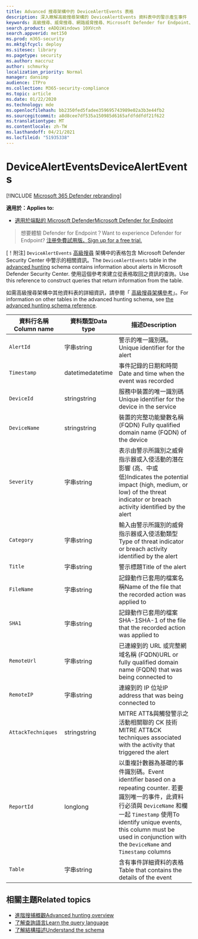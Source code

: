 ```yaml
---
title: Advanced 搜尋架構中的 DeviceAlertEvents 表格
description: 深入瞭解高級搜尋架構的 DeviceAlertEvents 資料表中的警示產生事件
keywords: 高級搜尋、威脅搜尋、網路威脅搜尋、Microsoft Defender for Endpoint、search、query、遙測、schema reference、kusto、table、column、data type、description、DeviceAlertEvents、警示、嚴重性、類別
search.product: eADQiWindows 10XVcnh
search.appverid: met150
ms.prod: m365-security
ms.mktglfcycl: deploy
ms.sitesec: library
ms.pagetype: security
ms.author: maccruz
author: schmurky
localization_priority: Normal
manager: dansimp
audience: ITPro
ms.collection: M365-security-compliance
ms.topic: article
ms.date: 01/22/2020
ms.technology: mde
ms.openlocfilehash: bb2350fed5fadee359695743989e02a3b3e44fb2
ms.sourcegitcommit: a8d8cee7df535a150985d6165afdfddfdf21f622
ms.translationtype: MT
ms.contentlocale: zh-TW
ms.lasthandoff: 04/21/2021
ms.locfileid: "51935338"
---
```

# <a name="devicealertevents"></a><span data-ttu-id="6216c-104">DeviceAlertEvents</span><span class="sxs-lookup"><span data-stu-id="6216c-104">DeviceAlertEvents</span></span>

[!INCLUDE [Microsoft 365 Defender rebranding](../../includes/microsoft-defender.md)]

<span data-ttu-id="6216c-105">**適用於：**</span><span class="sxs-lookup"><span data-stu-id="6216c-105">**Applies to:**</span></span>
- [<span data-ttu-id="6216c-106">適用於端點的 Microsoft Defender</span><span class="sxs-lookup"><span data-stu-id="6216c-106">Microsoft Defender for Endpoint</span></span>](https://go.microsoft.com/fwlink/p/?linkid=2154037)



><span data-ttu-id="6216c-107">想要體驗 Defender for Endpoint？</span><span class="sxs-lookup"><span data-stu-id="6216c-107">Want to experience Defender for Endpoint?</span></span> [<span data-ttu-id="6216c-108">注册免費試用版。</span><span class="sxs-lookup"><span data-stu-id="6216c-108">Sign up for a free trial.</span></span>](https://www.microsoft.com/microsoft-365/windows/microsoft-defender-atp?ocid=docs-wdatp-advancedhuntingref-abovefoldlink)

<span data-ttu-id="6216c-109">[！附注] `DeviceAlertEvents` [高級搜尋](advanced-hunting-overview.md) 架構中的表格包含 Microsoft Defender Security Center 中警示的相關資訊。</span><span class="sxs-lookup"><span data-stu-id="6216c-109">The `DeviceAlertEvents` table in the [advanced hunting](advanced-hunting-overview.md) schema contains information about alerts in Microsoft Defender Security Center.</span></span> <span data-ttu-id="6216c-110">使用這個參考來建立從表格取回之資訊的查詢。</span><span class="sxs-lookup"><span data-stu-id="6216c-110">Use this reference to construct queries that return information from the table.</span></span>

<span data-ttu-id="6216c-111">如需高級搜尋架構中其他資料表的詳細資訊，請參閱「 [高級搜尋架構參考](advanced-hunting-schema-reference.md)」。</span><span class="sxs-lookup"><span data-stu-id="6216c-111">For information on other tables in the advanced hunting schema, see [the advanced hunting schema reference](advanced-hunting-schema-reference.md).</span></span>

| <span data-ttu-id="6216c-112">資料行名稱</span><span class="sxs-lookup"><span data-stu-id="6216c-112">Column name</span></span> | <span data-ttu-id="6216c-113">資料類型</span><span class="sxs-lookup"><span data-stu-id="6216c-113">Data type</span></span> | <span data-ttu-id="6216c-114">描述</span><span class="sxs-lookup"><span data-stu-id="6216c-114">Description</span></span> |
|-------------|-----------|-------------|
| `AlertId` | <span data-ttu-id="6216c-115">字串</span><span class="sxs-lookup"><span data-stu-id="6216c-115">string</span></span> | <span data-ttu-id="6216c-116">警示的唯一識別碼。</span><span class="sxs-lookup"><span data-stu-id="6216c-116">Unique identifier for the alert</span></span> |
| `Timestamp` | <span data-ttu-id="6216c-117">datetime</span><span class="sxs-lookup"><span data-stu-id="6216c-117">datetime</span></span> | <span data-ttu-id="6216c-118">事件記錄的日期和時間</span><span class="sxs-lookup"><span data-stu-id="6216c-118">Date and time when the event was recorded</span></span> |
| `DeviceId` | <span data-ttu-id="6216c-119">string</span><span class="sxs-lookup"><span data-stu-id="6216c-119">string</span></span> | <span data-ttu-id="6216c-120">服務中裝置的唯一識別碼</span><span class="sxs-lookup"><span data-stu-id="6216c-120">Unique identifier for the device in the service</span></span> |
| `DeviceName` | <span data-ttu-id="6216c-121">string</span><span class="sxs-lookup"><span data-stu-id="6216c-121">string</span></span> | <span data-ttu-id="6216c-122">裝置的完整功能變數名稱 (FQDN) </span><span class="sxs-lookup"><span data-stu-id="6216c-122">Fully qualified domain name (FQDN) of the device</span></span> |
| `Severity` | <span data-ttu-id="6216c-123">字串</span><span class="sxs-lookup"><span data-stu-id="6216c-123">string</span></span> | <span data-ttu-id="6216c-124">表示由警示所識別之威脅指示器或入侵活動的潛在影響 (高、中或低)</span><span class="sxs-lookup"><span data-stu-id="6216c-124">Indicates the potential impact (high, medium, or low) of the threat indicator or breach activity identified by the alert</span></span> |
| `Category` | <span data-ttu-id="6216c-125">字串</span><span class="sxs-lookup"><span data-stu-id="6216c-125">string</span></span> | <span data-ttu-id="6216c-126">輸入由警示所識別的威脅指示器或入侵活動類型</span><span class="sxs-lookup"><span data-stu-id="6216c-126">Type of threat indicator or breach activity identified by the alert</span></span> |
| `Title` | <span data-ttu-id="6216c-127">字串</span><span class="sxs-lookup"><span data-stu-id="6216c-127">string</span></span> | <span data-ttu-id="6216c-128">警示標題</span><span class="sxs-lookup"><span data-stu-id="6216c-128">Title of the alert</span></span> |
| `FileName` | <span data-ttu-id="6216c-129">字串</span><span class="sxs-lookup"><span data-stu-id="6216c-129">string</span></span> | <span data-ttu-id="6216c-130">記錄動作已套用的檔案名稱</span><span class="sxs-lookup"><span data-stu-id="6216c-130">Name of the file that the recorded action was applied to</span></span> |
| `SHA1` | <span data-ttu-id="6216c-131">字串</span><span class="sxs-lookup"><span data-stu-id="6216c-131">string</span></span> | <span data-ttu-id="6216c-132">記錄動作已套用的檔案 SHA-1</span><span class="sxs-lookup"><span data-stu-id="6216c-132">SHA-1 of the file that the recorded action was applied to</span></span> |
| `RemoteUrl` | <span data-ttu-id="6216c-133">字串</span><span class="sxs-lookup"><span data-stu-id="6216c-133">string</span></span> | <span data-ttu-id="6216c-134">已連線到的 URL 或完整網域名稱 (FQDN)</span><span class="sxs-lookup"><span data-stu-id="6216c-134">URL or fully qualified domain name (FQDN) that was being connected to</span></span> |
| `RemoteIP` | <span data-ttu-id="6216c-135">字串</span><span class="sxs-lookup"><span data-stu-id="6216c-135">string</span></span> | <span data-ttu-id="6216c-136">連線到的 IP 位址</span><span class="sxs-lookup"><span data-stu-id="6216c-136">IP address that was being connected to</span></span> |
| `AttackTechniques` | <span data-ttu-id="6216c-137">string</span><span class="sxs-lookup"><span data-stu-id="6216c-137">string</span></span> | <span data-ttu-id="6216c-138">MITRE ATT&與觸發警示之活動相關聯的 CK 技術</span><span class="sxs-lookup"><span data-stu-id="6216c-138">MITRE ATT&CK techniques associated with the activity that triggered the alert</span></span> |
| `ReportId` | <span data-ttu-id="6216c-139">long</span><span class="sxs-lookup"><span data-stu-id="6216c-139">long</span></span> | <span data-ttu-id="6216c-140">以重複計數器為基礎的事件識別碼。</span><span class="sxs-lookup"><span data-stu-id="6216c-140">Event identifier based on a repeating counter.</span></span> <span data-ttu-id="6216c-141">若要識別唯一的事件，此資料行必須與 `DeviceName` 和欄一起 `Timestamp` 使用</span><span class="sxs-lookup"><span data-stu-id="6216c-141">To identify unique events, this column must be used in conjunction with the `DeviceName` and `Timestamp` columns</span></span> |
| `Table` | <span data-ttu-id="6216c-142">字串</span><span class="sxs-lookup"><span data-stu-id="6216c-142">string</span></span> | <span data-ttu-id="6216c-143">含有事件詳細資料的表格</span><span class="sxs-lookup"><span data-stu-id="6216c-143">Table that contains the details of the event</span></span> |

## <a name="related-topics"></a><span data-ttu-id="6216c-144">相關主題</span><span class="sxs-lookup"><span data-stu-id="6216c-144">Related topics</span></span>
- [<span data-ttu-id="6216c-145">進階搜捕概觀</span><span class="sxs-lookup"><span data-stu-id="6216c-145">Advanced hunting overview</span></span>](advanced-hunting-overview.md)
- [<span data-ttu-id="6216c-146">了解查詢語言</span><span class="sxs-lookup"><span data-stu-id="6216c-146">Learn the query language</span></span>](advanced-hunting-query-language.md)
- [<span data-ttu-id="6216c-147">了解結構描述</span><span class="sxs-lookup"><span data-stu-id="6216c-147">Understand the schema</span></span>](advanced-hunting-schema-reference.md)
